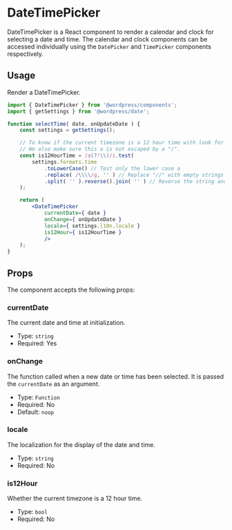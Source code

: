 # DateTimePicker

DateTimePicker is a React component to render a calendar and clock for selecting a date and time. The calendar and clock components can be accessed individually using the `DatePicker` and `TimePicker` components respectively.

## Usage

Render a DateTimePicker.

```jsx
import { DateTimePicker } from '@wordpress/components';
import { getSettings } from '@wordpress/date';

function selectTime( date, onUpdateDate ) {
	const settings = getSettings();

	// To know if the current timezone is a 12 hour time with look for "a" in the time format.
	// We also make sure this a is not escaped by a "/".
	const is12HourTime = /a(?!\\)/i.test(
		settings.formats.time
			.toLowerCase() // Test only the lower case a
			.replace( /\\\\/g, '' ) // Replace "//" with empty strings
			.split( '' ).reverse().join( '' ) // Reverse the string and test for "a" not followed by a slash
	);

	return (
		<DateTimePicker
		    currentDate={ date }
		    onChange={ onUpdateDate }
		    locale={ settings.l10n.locale }
		    is12Hour={ is12HourTime }
		    />
	);
}
```

## Props

The component accepts the following props:

### currentDate

The current date and time at initialization.

- Type: `string`
- Required: Yes

### onChange

The function called when a new date or time has been selected. It is passed the `currentDate` as an argument.

- Type: `Function`
- Required: No
- Default: `noop`

### locale

The localization for the display of the date and time.

- Type: `string`
- Required: No

### is12Hour

Whether the current timezone is a 12 hour time.

- Type: `bool`
- Required: No
